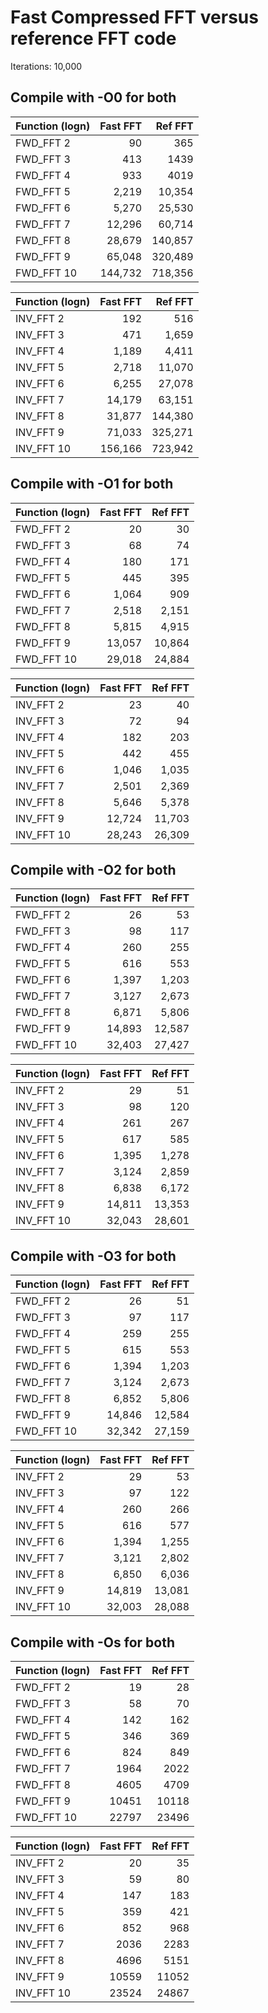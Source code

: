 # Fast Compressed FFT versus reference FFT code

Iterations: 10,000

## Compile with -O0 for both

| Function (logn) | Fast FFT | Ref FFT |
|:-------------|----------:|-----------:|
| FWD_FFT 2 |       90 |      365
| FWD_FFT 3 |      413 |     1439
| FWD_FFT 4 |      933 |     4019
| FWD_FFT 5 |     2,219 |    10,354
| FWD_FFT 6 |     5,270 |    25,530
| FWD_FFT 7 |    12,296 |    60,714
| FWD_FFT 8 |    28,679 |   140,857
| FWD_FFT 9 |    65,048 |   320,489
| FWD_FFT 10 |   144,732 |   718,356

| Function (logn) | Fast FFT | Ref FFT |
|:-------------|----------:|-----------:|
| INV_FFT 2 |      192 |      516
| INV_FFT 3 |      471 |     1,659
| INV_FFT 4 |     1,189 |     4,411
| INV_FFT 5 |     2,718 |    11,070
| INV_FFT 6 |     6,255 |    27,078
| INV_FFT 7 |    14,179 |    63,151
| INV_FFT 8 |    31,877 |   144,380
| INV_FFT 9 |    71,033 |   325,271
| INV_FFT 10 |   156,166 |   723,942

## Compile with -O1 for both

| Function (logn) | Fast FFT | Ref FFT |
|:-------------|----------:|-----------:|
| FWD_FFT 2 |       20 |       30
| FWD_FFT 3 |       68 |       74
| FWD_FFT 4 |      180 |      171
| FWD_FFT 5 |      445 |      395
| FWD_FFT 6 |     1,064 |      909
| FWD_FFT 7 |     2,518 |     2,151
| FWD_FFT 8 |     5,815 |     4,915
| FWD_FFT 9 |    13,057 |    10,864
| FWD_FFT 10 |    29,018 |    24,884



| Function (logn) | Fast FFT | Ref FFT |
|:-------------|----------:|-----------:|
| INV_FFT 2 |        23 |       40
| INV_FFT 3 |        72 |       94
| INV_FFT 4 |       182 |      203
| INV_FFT 5 |       442 |      455
| INV_FFT 6 |      1,046 |     1,035
| INV_FFT 7 |      2,501 |     2,369
| INV_FFT 8 |      5,646 |     5,378
| INV_FFT 9 |     12,724 |    11,703
| INV_FFT 10 |    28,243 |    26,309

## Compile  with -O2 for both

| Function (logn) | Fast FFT | Ref FFT |
|:-------------|----------:|-----------:|
| FWD_FFT 2 |       26 |       53
| FWD_FFT 3 |       98 |      117
| FWD_FFT 4 |      260 |      255
| FWD_FFT 5 |      616 |      553
| FWD_FFT 6 |     1,397 |     1,203
| FWD_FFT 7 |     3,127 |     2,673
| FWD_FFT 8 |     6,871 |     5,806
| FWD_FFT 9 |    14,893 |    12,587
| FWD_FFT 10 |    32,403 |    27,427


| Function (logn) | Fast FFT | Ref FFT |
|:-------------|----------:|-----------:|
| INV_FFT 2 |       29 |       51
| INV_FFT 3 |       98 |      120
| INV_FFT 4 |      261 |      267
| INV_FFT 5 |      617 |      585
| INV_FFT 6 |     1,395 |     1,278
| INV_FFT 7 |     3,124 |     2,859
| INV_FFT 8 |     6,838 |     6,172
| INV_FFT 9 |    14,811 |    13,353
| INV_FFT 10 |    32,043 |    28,601


## Compile with -O3 for both


| Function (logn) | Fast FFT | Ref FFT |
|:-------------|----------:|-----------:|
| FWD_FFT 2 |       26 |       51
| FWD_FFT 3 |       97 |      117
| FWD_FFT 4 |      259 |      255
| FWD_FFT 5 |      615 |      553
| FWD_FFT 6 |     1,394 |     1,203
| FWD_FFT 7 |     3,124 |     2,673
| FWD_FFT 8 |     6,852 |     5,806
| FWD_FFT 9 |    14,846 |    12,584
| FWD_FFT 10 |    32,342 |    27,159


| Function (logn) | Fast FFT | Ref FFT |
|:-------------|----------:|-----------:|
| INV_FFT 2 |       29 |       53
| INV_FFT 3 |       97 |      122
| INV_FFT 4 |      260 |      266
| INV_FFT 5 |      616 |      577
| INV_FFT 6 |     1,394 |     1,255
| INV_FFT 7 |     3,121 |     2,802
| INV_FFT 8 |     6,850 |     6,036
| INV_FFT 9 |    14,819 |    13,081
| INV_FFT 10 |    32,003 |    28,088


## Compile with -Os for both

| Function (logn) | Fast FFT | Ref FFT |
|:-------------|----------:|-----------:|
| FWD_FFT 2 |       19 |       28
| FWD_FFT 3 |       58 |       70
| FWD_FFT 4 |      142 |      162
| FWD_FFT 5 |      346 |      369
| FWD_FFT 6 |      824 |      849
| FWD_FFT 7 |     1964 |     2022
| FWD_FFT 8 |     4605 |     4709
| FWD_FFT 9 |    10451 |    10118
| FWD_FFT 10 |    22797 |    23496


| Function (logn) | Fast FFT | Ref FFT |
|:-------------|----------:|-----------:|
| INV_FFT 2 |       20 |       35
| INV_FFT 3 |       59 |       80
| INV_FFT 4 |      147 |      183
| INV_FFT 5 |      359 |      421
| INV_FFT 6 |      852 |      968
| INV_FFT 7 |     2036 |     2283
| INV_FFT 8 |     4696 |     5151
| INV_FFT 9 |    10559 |    11052
| INV_FFT 10 |    23524 |    24867